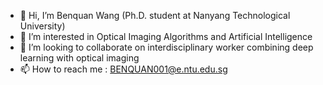 - 👋 Hi, I’m Benquan Wang (Ph.D. student at Nanyang Technological University)
- 👀 I’m interested in Optical Imaging Algorithms and Artificial Intelligence
- 💞️ I’m looking to collaborate on interdisciplinary worker combining deep learning with optical imaging
- 📫 How to reach me : BENQUAN001@e.ntu.edu.sg

<!---
NTUBENQUAN/NTUBENQUAN is a ✨ special ✨ repository because its `README.md` (this file) appears on your GitHub profile.
You can click the Preview link to take a look at your changes.
--->
